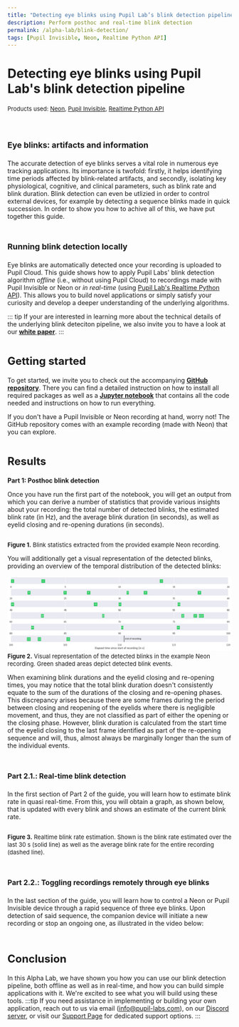 ```yaml
---
title: "Detecting eye blinks using Pupil Lab’s blink detection pipeline"
description: Perform posthoc and real-time blink detection
permalink: /alpha-lab/blink-detection/
tags: [Pupil Invisible, Neon, Realtime Python API]
---
```


# Detecting eye blinks using Pupil Lab's blink detection pipeline

<font size = 2>Products used: [Neon](https://pupil-labs.com/products/neon/), [Pupil Invisible](https://pupil-labs.com/products/invisible/), [Realtime Python API](https://pupil-labs-realtime-api.readthedocs.io/en/stable/)</font>

<div class="pb-4" style="display:flex;justify-content:left;">
  <v-img
    class="rounded"
    :src="require('../media/alpha-lab/eye_blinks_anim.gif')"
    max-width=800px
  >
  </v-img>
</div>

# <font size=4>Eye blinks: artifacts and information</font>

The accurate detection of eye blinks serves a vital role in numerous eye tracking applications. Its importance is twofold: firstly, it helps identifying time periods affected by blink-related artifacts, and secondly, isolating key physiological, cognitive, and clinical parameters, such as blink rate and blink duration. Blink detection can even be utlizied in order to control external devices, for example by detecting a sequence blinks made in quick succession. In order to show you how to achive all of this, we have put together this guide.

# <font size=4>Running blink detection locally</font>

Eye blinks are automatically detected once your recording is uploaded to Pupil Cloud. This guide shows how to apply Pupil Labs' blink detection algorithm <i>offline</i> (i.e., without using Pupil Cloud) to recordings made with Pupil Invisible or Neon or <i>in real-time</i> (using [Pupil Lab's Realtime Python API](https://github.com/pupil-labs/realtime-network-api)). This allows you to build novel applications or simply satisfy your curiosity and develop a deeper understanding of the underlying algorithms.

::: tip
If your are interested in learning more about the technical details of the underlying blink deteciton pipeline, we also invite you to have a look at our [**white paper**](https://docs.google.com/document/d/1JLBhC7fmBr6BR59IT3cWgYyqiaM8HLpFxv5KImrN-qE/export?format=pdf).
:::

# <font size=5>Getting started</font>

To get started, we invite you to check out the accompanying [**GitHub repository**](https://github.com/pupil-labs/real-time-blink-detection). There you can find a detailed instruction on how to install all required packages as well as a [**Jupyter notebook**](https://github.com/pupil-labs/real-time-blink-detection/blob/main/blink_detection.ipynb) that contains all the code needed and instructions on how to run everything.

If you don't have a Pupil Invisible or Neon recording at hand, worry not! The GitHub repository comes with an example recording (made with Neon) that you can explore.

# <font size=5>Results</font>

<!-- # <font size=4><strong>Part 1</strong>: Posthoc blink detection</font> -->
<strong>Part 1: Posthoc blink detection</strong>

Once you have run the first part of the notebook, you will get an output from which you can derive a number of statistics that provide various insights about your recording: the total number of detected blinks, the estimated blink rate (in Hz), and the average blink duration (in seconds), as well as eyelid closing and re-opening durations (in seconds).

<div class="pb-4" style="display:flex;justify-content:left;">
  <v-img
    class="rounded"
    :src="require('../media/alpha-lab/eye_blinks_statistics.png')"
    max-width=500px
  >
  </v-img>
</div>

<font size=2>**Figure 1.** Blink statistics extracted from the provided example Neon recording.</font>

You will additionally get a visual representation of the detected blinks, providing an overview of the temporal distribution of the detected blinks:


![Visual blink representation](../media/alpha-lab/eye_blinks_timeline.png)
<font size=2>**Figure 2.** Visual representation of the detected blinks in the example Neon recording. Green shaded areas depict detected blink events.</font>

When examining blink durations and the eyelid closing and re-opening times, you may notice that the total blink duration doesn't consistently equate to the sum of the durations of the closing and re-opening phases. This discrepancy arises because there are some frames during the period between closing and reopening of the eyelids where there is negligible movement, and thus, they are not classified as part of either the opening or the closing phase. However, blink duration is calculated from the start time of the eyelid closing to the last frame identified as part of the re-opening sequence and will, thus, almost always be marginally longer than the sum of the individual events.<br>

# <font size=3><strong>Part 2.1.: Real-time blink detection</strong></font>

In the first section of Part 2 of the guide, you will learn how to estimate blink rate in quasi real-time. From this, you will obtain a graph, as shown below, that is updated with every blink and shows an estimate of the current blink rate.

<div class="pb-4" style="display:flex;justify-content:left;">
  <v-img
    class="rounded"
    :src="require('../media/alpha-lab/eye_blinks_blinkrateest.png')"
    max-width=450px
  >
  </v-img>
</div>

<font size=2>**Figure 3.** Realtime blink rate estimation. Shown is the blink rate estimated over the last 30 s (solid line) as well as the average blink rate for the entire recording (dashed line). </b></font>

# <font size=3>Part 2.2.: Toggling recordings remotely through eye blinks</font>

In the last section of the guide, you will learn how to control a Neon or Pupil Invisible device through a rapid sequence of three eye blinks. Upon detection of said sequence, the companion device will initiate a new recording or stop an ongoing one, as illustrated in the video below:

<div class="pb-4" style="display:flex;justify-content:left;">
  <v-img
    class="rounded"
    :src="require('../media/alpha-lab/eye_blinks_toggle_recording.gif')"
    max-width=400px
  >
  </v-img>
</div>

<!-- <div class="pb-4" style="display:flex;justify-content:left;">
    <iframe width="400" height=258 src="https://www.youtube.com/embed/idAHOysl37Q?&mute=1&controls=0&autoplay=1&loop=1&playlist=idAHOysl37Q&rel=0">
    </iframe>
</div> -->

# <font size=5>Conclusion</font>
In this Alpha Lab, we have shown you how you can use our blink detection pipeline, both offline as well as in real-time, and how you can build simple applications with it. We're excited to see what you will build using these tools.
:::tip
If you need assistance in implementing or building your own application, reach out to us via email ([info@pupil-labs.com](mailto:info@pupil-labs.com)), on our [Discord server](https://pupil-labs.com/chat/), or visit our [Support Page](https://pupil-labs.com/products/support/) for dedicated support options.
:::
